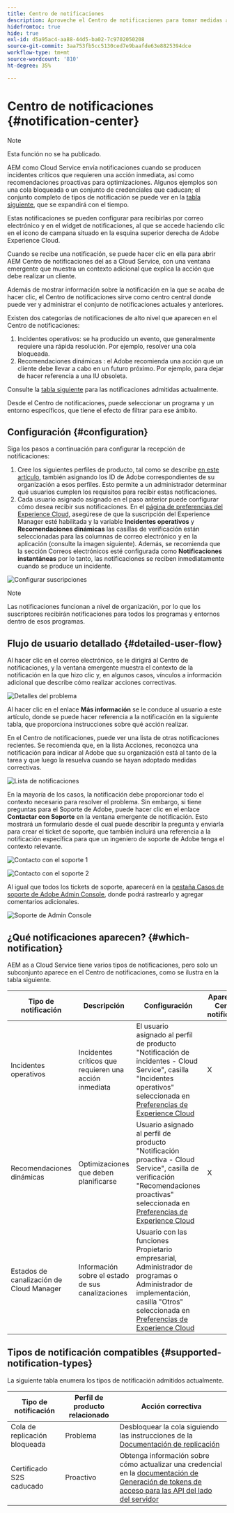 ```yaml
---
title: Centro de notificaciones
description: Aproveche el Centro de notificaciones para tomar medidas adecuadas sobre problemas y conocer otra información importante
hidefromtoc: true
hide: true
exl-id: d5a95ac4-aa88-44d5-ba02-7c9702050208
source-git-commit: 3aa753fb5cc5130ced7e9baafde63e8825394dce
workflow-type: tm+mt
source-wordcount: '810'
ht-degree: 35%

---
```


# Centro de notificaciones {#notification-center}

>[!NOTE]
>Esta función no se ha publicado.

AEM como Cloud Service envía notificaciones cuando se producen incidentes críticos que requieren una acción inmediata, así como recomendaciones proactivas para optimizaciones. Algunos ejemplos son una cola bloqueada o un conjunto de credenciales que caducan; el conjunto completo de tipos de notificación se puede ver en la [tabla siguiente](#supported-notification-types), que se expandirá con el tiempo.

Estas notificaciones se pueden configurar para recibirlas por correo electrónico y en el widget de notificaciones, al que se accede haciendo clic en el icono de campana situado en la esquina superior derecha de Adobe Experience Cloud.

Cuando se recibe una notificación, se puede hacer clic en ella para abrir AEM Centro de notificaciones del as a Cloud Service, con una ventana emergente que muestra un contexto adicional que explica la acción que debe realizar un cliente.

Además de mostrar información sobre la notificación en la que se acaba de hacer clic, el Centro de notificaciones sirve como centro central donde puede ver y administrar el conjunto de notificaciones actuales y anteriores. <!-- It can be accessed directly at the url TBD (Alexandru: I'm intentionally keeping it TBD for now so customers don't find it) -->

Existen dos categorías de notificaciones de alto nivel que aparecen en el Centro de notificaciones:

1. Incidentes operativos: se ha producido un evento, que generalmente requiere una rápida resolución. Por ejemplo, resolver una cola bloqueada.
1. Recomendaciones dinámicas : el Adobe recomienda una acción que un cliente debe llevar a cabo en un futuro próximo. Por ejemplo, para dejar de hacer referencia a una IU obsoleta.

Consulte la [tabla siguiente](#supported-notification-types) para las notificaciones admitidas actualmente.

Desde el Centro de notificaciones, puede seleccionar un programa y un entorno específicos, que tiene el efecto de filtrar para ese ámbito.

## Configuración {#configuration}

Siga los pasos a continuación para configurar la recepción de notificaciones:

1. Cree los siguientes perfiles de producto, tal como se describe [en este artículo](/help/journey-onboarding/notification-profiles.md), también asignando los ID de Adobe correspondientes de su organización a esos perfiles. Esto permite a un administrador determinar qué usuarios cumplen los requisitos para recibir estas notificaciones.
1. Cada usuario asignado asignado en el paso anterior puede configurar cómo desea recibir sus notificaciones. En el [página de preferencias del Experience Cloud](https://experience.adobe.com/preferences/notification-section), asegúrese de que la suscripción del Experience Manager esté habilitada y la variable **Incidentes operativos** y **Recomendaciones dinámicas** las casillas de verificación están seleccionadas para las columnas de correo electrónico y en la aplicación (consulte la imagen siguiente). Además, se recomienda que la sección Correos electrónicos esté configurada como **Notificaciones instantáneas** por lo tanto, las notificaciones se reciben inmediatamente cuando se produce un incidente.

![Configurar suscripciones](/help/operations/assets/configure-subscriptions.png)

>[!NOTE]
>Las notificaciones funcionan a nivel de organización, por lo que los suscriptores recibirán notificaciones para todos los programas y entornos dentro de esos programas.

## Flujo de usuario detallado {#detailed-user-flow}

Al hacer clic en el correo electrónico, se le dirigirá al Centro de notificaciones, y la ventana emergente muestra el contexto de la notificación en la que hizo clic y, en algunos casos, vínculos a información adicional que describe cómo realizar acciones correctivas.

![Detalles del problema](/help/operations/assets/incident-details.png)

Al hacer clic en el enlace **Más información** se le conduce al usuario a este artículo, donde se puede hacer referencia a la notificación en la siguiente tabla, que proporciona instrucciones sobre qué acción realizar.

En el Centro de notificaciones, puede ver una lista de otras notificaciones recientes. Se recomienda que, en la lista Acciones, reconozca una notificación para indicar al Adobe que su organización está al tanto de la tarea y que luego la resuelva cuando se hayan adoptado medidas correctivas.

![Lista de notificaciones](/help/operations/assets/notification-list.png)

En la mayoría de los casos, la notificación debe proporcionar todo el contexto necesario para resolver el problema. Sin embargo, si tiene preguntas para el Soporte de Adobe, puede hacer clic en el enlace **Contactar con Soporte** en la ventana emergente de notificación. Esto mostrará un formulario desde el cual puede describir la pregunta y enviarla para crear el ticket de soporte, que también incluirá una referencia a la notificación específica para que un ingeniero de soporte de Adobe tenga el contexto relevante.

![Contacto con el soporte 1](/help/operations/assets/contact-support1.png)

![Contacto con el soporte 2](/help/operations/assets/contact-support2.png)

Al igual que todos los tickets de soporte, aparecerá en la [pestaña Casos de soporte de Adobe Admin Console](https://helpx.adobe.com/enterprise/using/support-for-enterprise.html?lang=es), donde podrá rastrearlo y agregar comentarios adicionales.

![Soporte de Admin Console](/help/operations/assets/admin-console-support.png)

## ¿Qué notificaciones aparecen? {#which-notification}

AEM as a Cloud Service tiene varios tipos de notificaciones, pero solo un subconjunto aparece en el Centro de notificaciones, como se ilustra en la tabla siguiente.

| Tipo de notificación | Descripción | Configuración | Aparece en el Centro de notificaciones |
|---|---|---|---|
| Incidentes operativos | Incidentes críticos que requieren una acción inmediata | El usuario asignado al perfil de producto &quot;Notificación de incidentes - Cloud Service&quot;, casilla &quot;Incidentes operativos&quot; seleccionada en [Preferencias de Experience Cloud](https://experience.adobe.com/preferences) | X |
| Recomendaciones dinámicas | Optimizaciones que deben planificarse | Usuario asignado al perfil de producto &quot;Notificación proactiva - Cloud Service&quot;, casilla de verificación &quot;Recomendaciones proactivas&quot; seleccionada en [Preferencias de Experience Cloud](https://experience.adobe.com/preferences) | X |
| Estados de canalización de Cloud Manager | Información sobre el estado de sus canalizaciones | Usuario con las funciones Propietario empresarial, Administrador de programas o Administrador de implementación, casilla &quot;Otros&quot; seleccionada en [Preferencias de Experience Cloud](https://experience.adobe.com/preferences) |  |

## Tipos de notificación compatibles {#supported-notification-types}

La siguiente tabla enumera los tipos de notificación admitidos actualmente.

| Tipo de notificación | Perfil de producto relacionado | Acción correctiva |
|---|---|---|
| Cola de replicación bloqueada | Problema | Desbloquear la cola siguiendo las instrucciones de la [Documentación de replicación](/help/operations/replication.md#troubleshooting) |
| Certificado S2S caducado | Proactivo | Obtenga información sobre cómo actualizar una credencial en la [documentación de Generación de tokens de acceso para las API del lado del servidor](/help/implementing/developing/introduction/generating-access-tokens-for-server-side-apis.md#refresh-credentials) |

